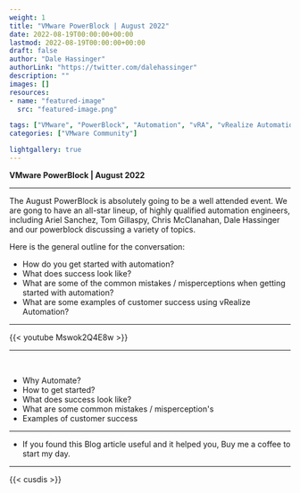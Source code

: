 ```yaml
---
weight: 1
title: "VMware PowerBlock | August 2022"
date: 2022-08-19T00:00:00+00:00
lastmod: 2022-08-19T00:00:00+00:00
draft: false
author: "Dale Hassinger"
authorLink: "https://twitter.com/dalehassinger"
description: ""
images: []
resources:
- name: "featured-image"
  src: "featured-image.png"

tags: ["VMware", "PowerBlock", "Automation", "vRA", "vRealize Automation"]
categories: ["VMware Community"]

lightgallery: true
---
```


**VMware PowerBlock | August 2022**

---

<!--more-->

The August PowerBlock is absolutely going to be a well attended event. We are gong to have an all-star lineup, of highly qualified automation engineers, including Ariel Sanchez, Tom Gillaspy, Chris McClanahan, Dale Hassinger and our powerblock discussing a variety of topics.
 
Here is the general outline for the conversation:

* How do you get started with automation?
* What does success look like?
* What are some of the common mistakes / misperceptions when getting started with automation?
* What are some examples of customer success using vRealize Automation?

---

{{< youtube Mswok2Q4E8w >}}  

---

<div>
  <br>
</div>

* Why Automate?
* How to get started?
* What does success look like?
* What are some common mistakes / misperception's
* Examples of customer success

---

* If you found this Blog article useful and it helped you, Buy me a coffee to start my day.  

<center>
<script type="text/javascript" src="https://cdnjs.buymeacoffee.com/1.0.0/button.prod.min.js" data-name="bmc-button" data-slug="dalehassinger" data-color="#FFDD00" data-emoji=""  data-font="Cookie" data-text="Buy me a coffee" data-outline-color="#000000" data-font-color="#000000" data-coffee-color="#ffffff" ></script>
</center>

---

{{< cusdis >}}